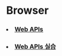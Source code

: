 # Browser

### <li>[Web APIs](https://www.notion.so/1-Web-APIs-a2ec74dfe437445784d924fabec9f650?pvs=4)</li>

### <li>[Web APIs 실습](https://www.notion.so/2-Web-APIs-b2c10443f8464fde8c656eb9f3ddc151?pvs=4)</li>

